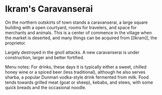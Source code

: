# Ikram's Caravanserai

On the northern outskirts of town stands a caravanserai, a large square building with a open courtyard, rooms for travelers, and space for merchants and animals. This is a center of commence in the village when the market is deserted, and many things can be acquired from [[Ikram]], the proprietor. 

Largely destroyed in the gnoll attacks. A new caravanserai is under construction, larger and better fortified. 

Menu notes:
For drinks, these days it is typically either a sweet, chilled honey wine or a spiced beer (less traditional), although he also serves sharba, a popular Dunmari vodka-style drink fermented from milk. Food tends towards grilled meat (goat or sheep), kebabs, and stews, with some quick breads and the occasional noodle.
